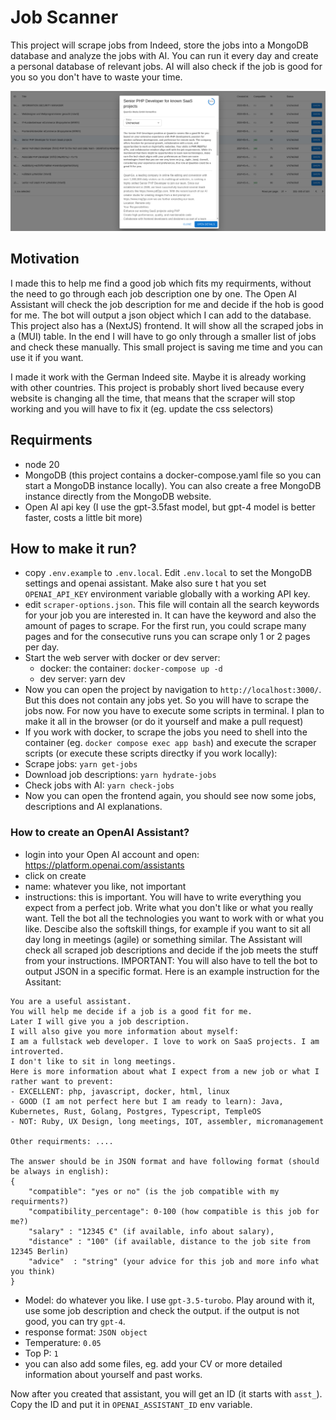 # Job Scanner

This project will scrape jobs from Indeed, store the jobs into a MongoDB database and analyze the jobs with AI. You can run it every day and create a personal database of relevant jobs. AI will also check if the job is good for you so you don't have to waste your time.

![Job Scanner Frontend Screenshot](doc/jobscanner-frontend.png)

## Motivation

I made this to help me find a good job which fits my requirments, without the need to go through each job description one by one. The Open AI Assistant will check the job description for me and decide if the hob is good for me. The bot will output a json object which I can add to the database.
This project also has a (NextJS) frontend. It will show all the scraped jobs in a (MUI) table. In the end I will have to go only through a smaller list of jobs and check these manually.
This small project is saving me time and you can use it if you want.

I made it work with the German Indeed site. Maybe it is already working with other countries. This project is probably short lived because every website is changing all the time, that means that the scraper will stop working and you will have to fix it (eg. update the css selectors)

## Requirments

- node 20
- MongoDB (this project contains a docker-compose.yaml file so you can start a MongoDB instance locally). You can also create a free MongoDB instance directly from the MongoDB website.
- Open AI api key (I use the gpt-3.5fast model, but gpt-4 model is better faster, costs a little bit more)

## How to make it run?

- copy `.env.example` to `.env.local`. Edit `.env.local` to set the MongoDB settings and openai assistant. Make also sure t hat you set `OPENAI_API_KEY` environment variable globally with a working API key.
- edit `scraper-options.json`. This file will contain all the search keywords for your job you are interested in. It can have the keyword and also the amount of pages to scrape. For the first run, you could scrape many pages and for the consecutive runs you can scrape only 1 or 2 pages per day.
- Start the web server with docker or dev server:
    - docker: the container: `docker-compose up -d`
    - dev server: yarn dev
- Now you can open the project by navigation to `http://localhost:3000/`. But this does not contain any jobs yet. So you will have to scrape the jobs now. For now you have to execute some scripts in terminal. I plan to make it all in the browser (or do it yourself and make a pull request)
- If you work with docker, to scrape the jobs you need to shell into the container (eg. `docker compose exec app bash`) and execute the scraper scripts (or execute these scripts directky if you work locally):
- Scrape jobs: `yarn get-jobs`
- Download job descriptions: `yarn hydrate-jobs`
- Check jobs with AI: `yarn check-jobs`
- Now you can open the frontend again, you should see now some jobs, descriptions and AI explanations.


### How to create an OpenAI Assistant?

- login into your Open AI account and open: https://platform.openai.com/assistants
- click on create
- name: whatever you like, not important
- instructions: this is important. You will have to write everything you expect from a perfect job. Write what you don't like or what you really want. Tell the bot all the technologies you want to work with or what you like. Descibe also the softskill things, for example if you want to sit all day long in meetings (agile) or something similar. The Assistant will check all scraped job descriptions and decide if the job meets the stuff from your instructions. IMPORTANT: You will also have to tell the bot to output JSON in a specific format. Here is an example instruction for the Assitant:


```
You are a useful assistant.
You will help me decide if a job is a good fit for me.
Later I will give you a job description.
I will also give you more information about myself:
I am a fullstack web developer. I love to work on SaaS projects. I am introverted.
I don't like to sit in long meetings.
Here is more information about what I expect from a new job or what I rather want to prevent:
- EXCELLENT: php, javascript, docker, html, linux
- GOOD (I am not perfect here but I am ready to learn): Java, Kubernetes, Rust, Golang, Postgres, Typescript, TempleOS
- NOT: Ruby, UX Design, long meetings, IOT, assembler, micromanagement

Other requirments: ....

The answer should be in JSON format and have following format (should be always in english):
{
    "compatible": "yes or no" (is the job compatible with my requirments?)
    "compatibility_percentage": 0-100 (how compatible is this job for me?)
    "salary" : "12345 €" (if available, info about salary),
    "distance" : "100" (if available, distance to the job site from 12345 Berlin)
    "advice"  : "string" (your advice for this job and more info what you think)
}
```
- Model: do whatever you like. I use `gpt-3.5-turobo`. Play around with it, use some job description and check the output. if the output is not good, you can try `gpt-4`.
- response format: `JSON object`
- Temperature: `0.05`
- Top P: `1`
- you can also add some files, eg. add your CV or more detailed information about yourself and past works.

Now after you created that assistant, you will get an ID (it starts with `asst_`). Copy the ID and put it in `OPENAI_ASSISTANT_ID` env variable.